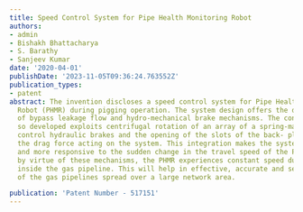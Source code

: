 ```yaml
---
title: Speed Control System for Pipe Health Monitoring Robot
authors:
- admin
- Bishakh Bhattacharya
- S. Barathy
- Sanjeev Kumar
date: '2020-04-01'
publishDate: '2023-11-05T09:36:24.763552Z'
publication_types:
- patent
abstract: The invention discloses a speed control system for Pipe Health Monitoring
  Robot (PHMR) during pigging operation. The system design offers the dual-integration
  of bypass leakage flow and hydro-mechanical brake mechanisms. The control system
  so developed exploits centrifugal rotation of an array of a spring-mass system to
  control hydraulic brakes and the opening of the slots of the back- plate to control
  the drag force acting on the system. This integration makes the system versatile
  and more responsive to the sudden change in the travel speed of the PHMR. Thus,
  by virtue of these mechanisms, the PHMR experiences constant speed during its movement
  inside the gas pipeline. This will help in effective, accurate and seamless inspection
  of the gas pipelines spread over a large network area.

publication: 'Patent Number - 517151'
---
```

